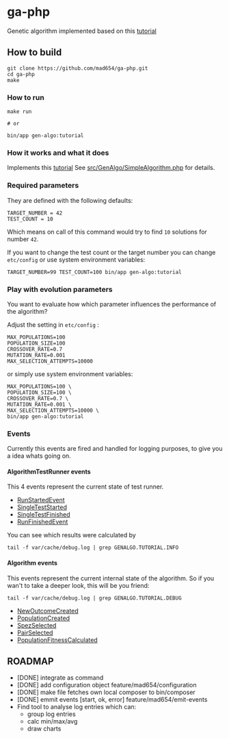 # ga-php

Genetic algorithm implemented based on this
[tutorial](http://www.ai-junkie.com/ga/intro/gat1.html)

## How to build

```
git clone https://github.com/mad654/ga-php.git
cd ga-php
make
```

### How to run

```
make run

# or

bin/app gen-algo:tutorial
```

### How it works and what it does

Implements this [tutorial](http://www.ai-junkie.com/ga/intro/gat1.html)
See [src/GenAlgo/SimpleAlgorithm.php](src/GenAlgo/SimpleAlgorithm.php) for details.

### Required parameters

They are defined with the following defaults:

```
TARGET_NUMBER = 42
TEST_COUNT = 10
```

Which means on call of this command would try to find `10` solutions
for number `42`.

If you want to change the test count or the target number you can change
`etc/config` or use system environment variables:

```
TARGET_NUMBER=99 TEST_COUNT=100 bin/app gen-algo:tutorial
```

### Play with evolution parameters

You want to evaluate how which parameter influences the performance of
the algorithm?

Adjust the setting in `etc/config` :
```
MAX_POPULATIONS=100
POPULATION_SIZE=100
CROSSOVER_RATE=0.7
MUTATION_RATE=0.001
MAX_SELECTION_ATTEMPTS=10000
```

or simply use system environment variables:

```
MAX_POPULATIONS=100 \
POPULATION_SIZE=100 \
CROSSOVER_RATE=0.7 \
MUTATION_RATE=0.001 \
MAX_SELECTION_ATTEMPTS=10000 \
bin/app gen-algo:tutorial
```

### Events

Currently this events are fired and handled for logging purposes, to give
you a idea whats going on.

#### AlgorithmTestRunner events

This 4 events represent the current state of test runner.

- [RunStartedEvent](src/GenAlgo/Event/RunStartedEvent.php)
- [SingleTestStarted](src/GenAlgo/Event/SingleTestStarted.php)
- [SingleTestFinished](src/GenAlgo/Event/SingleTestFinished.php)
- [RunFinishedEvent](src/GenAlgo/Event/RunFinishedEvent.php)

You can see which results were calculated by

```
tail -f var/cache/debug.log | grep GENALGO.TUTORIAL.INFO
```

#### Algorithm events

This events represent the current internal state of the algorithm. So
if you wan't to take a deeper look, this will be you friend:

```
tail -f var/cache/debug.log | grep GENALGO.TUTORIAL.DEBUG
```

- [NewOutcomeCreated](src/GenAlgo/Event/NewOutcomeCreated.php)
- [PopulationCreated](src/GenAlgo/Event/PopulationCreated.php)
- [SpezSelected](src/GenAlgo/Event/SpezSelected.php)
- [PairSelected](src/GenAlgo/Event/PairSelected.php)
- [PopulationFitnessCalculated](src/GenAlgo/Event/PopulationFitnessCalculated.php)

## ROADMAP
- [DONE] integrate as command
- [DONE] add configuration object feature/mad654/configuration
- [DONE] make file fetches own local composer to bin/composer
- [DONE] emmit events [start, ok, error] feature/mad654/emit-events
- Find tool to analyse log entries which can:
   - group log entries
   - calc min/max/avg
   - draw charts
